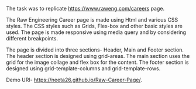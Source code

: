 The task was to replicate https://www.raweng.com/careers page. 

The Raw Engineering Career page is made using Html and various CSS styles. The CSS styles such as Grids, Flex-box and other basic styles are used. The page is made responsive using media query and by considering different breakpoints. 

The page is divided into three sections- Header, Main and Footer section.
The header section is designed using grid-areas.
The main section uses the grid for the image collage and flex box for the content. 
The footer section is designed using grid-template-columns and grid-template-rows.

Demo URl-  https://neeta26.github.io/Raw-Career-Page/.
